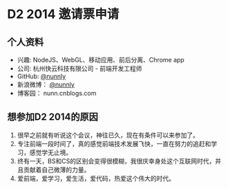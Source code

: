 # D2 2014 邀请票申请

## 个人资料

- 兴趣: NodeJS、WebGL、移动应用、前后分离、Chrome app
- 公司: 杭州快云科技有限公司 - 前端开发工程师
- GitHub: [@nunnly](https://github.com/nunnly)
- 新浪微博： [@nunnly](http://weibo.com/nunnly)
- 博客园： nunn.cnblogs.com

## 想参加D2 2014的原因

 1. 很早之前就有听说这个会议，神往已久，现在有条件可以来参加了。
 2. 专注前端一段时间了，真的感觉前端技术发展飞快，一直在努力的追赶和学习，感觉学无止境。
 3. 终有一天，BS和CS的区别会变得很模糊，我很庆幸身处这个互联网时代，并且贡献着自己微薄的力量。
 4. 爱前端，爱学习，爱生活，爱代码，热爱这个伟大的时代。
